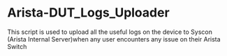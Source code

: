 # Arista-DUT_Logs_Uploader
This script is used to upload all the useful logs on the device to Syscon (Arista Internal Server)when any user encounters any issue on their Arista Switch
